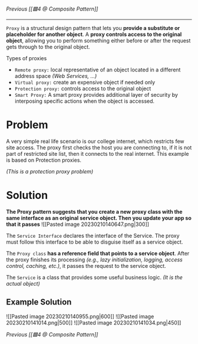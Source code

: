 _Previous [[🟩4 @ Composite Pattern]]_

---
`Proxy` is a structural design pattern that lets you **provide a substitute or placeholder for another object**. 
A **proxy controls access to the original object**, allowing you to perform something either before or after the request gets through to the original object.

Types of proxies
- `Remote proxy:` local representative of an object located in a different address space _(Web Services, ...)_
- `Virtual proxy:` create an expensive object if needed only
- `Protection proxy:` controls access to the original object
- `Smart Proxy:` A smart proxy provides additional layer of security by interposing specific actions when the object is accessed.

# Problem
A very simple real life scenario is our college internet, which
restricts few site access. The proxy first checks the host you are
connecting to, if it is not part of restricted site list, then it connects
to the real internet. This example is based on Protection proxies.

_(This is a protection proxy problem)_

# Solution
**The Proxy pattern suggests that you create a new proxy class with the same interface as an original service object. Then you update your app so that it passes**
![[Pasted image 20230210140647.png|300]]

The `Service Interface` declares the interface of the Service. The proxy must follow this interface to be able to disguise itself as a service object.

The `Proxy class` **has a reference field that points to a
service object**. After the proxy finishes its processing _(e.g., lazy initialization, logging, access control, caching, etc.)_, it passes the request to the service object.

The `Service` is a class that provides some useful business logic. _(It is the actual object)_

## Example Solution
![[Pasted image 20230210140955.png|600]]
![[Pasted image 20230210141014.png|500]]
![[Pasted image 20230210141034.png|450]]

_Previous [[🟩4 @ Composite Pattern]]_
